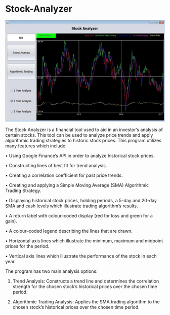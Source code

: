 # Stock-Analyzer

![Screenshot](StockAnalyzerPicture.jpg)

The Stock Analyzer is a financial tool used to aid in an investor’s analysis of certain stocks. This tool can be used to analyze price trends and apply algorithmic trading strategies to historic stock prices. This program utilizes many features which include:

•	Using Google Finance’s API in order to analyze historical stock prices.

•	Constructing lines of best fit for trend analysis.

•	Creating a correlation coefficient for past price trends.

•	Creating and applying a Simple Moving Average (SMA) Algorithmic Trading Strategy.

•	Displaying historical stock prices, holding periods, a 5-day and 20-day SMA and cash levels which illustrate trading algorithm’s results. 

•	A return label with colour–coded display (red for loss and green for a gain).

•	A colour–coded legend describing the lines that are drawn.

•	Horizontal axis lines which illustrate the minimum, maximum and midpoint prices for the period.

•	Vertical axis lines which illustrate the performance of the stock in each year.

The program has two main analysis options:
1.	Trend Analysis: Constructs a trend line and determines the correlation strength for the chosen stock’s historical prices over the chosen time period. 

2.	Algorithmic Trading Analysis: Applies the SMA trading algorithm to the chosen stock’s historical prices over the chosen time period.  
 
